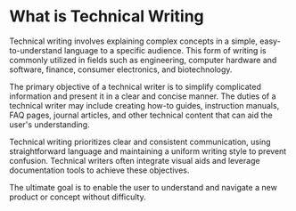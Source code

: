 # What is Technical Writing

Technical writing involves explaining complex concepts in a simple, easy-to-understand language to a specific audience. This form of writing is commonly utilized in fields such as engineering, computer hardware and software, finance, consumer electronics, and biotechnology. 

The primary objective of a technical writer is to simplify complicated information and present it in a clear and concise manner. The duties of a technical writer may include creating how-to guides, instruction manuals, FAQ pages, journal articles, and other technical content that can aid the user's understanding. 

Technical writing prioritizes clear and consistent communication, using straightforward language and maintaining a uniform writing style to prevent confusion. Technical writers often integrate visual aids and leverage documentation tools to achieve these objectives.

The ultimate goal is to enable the user to understand and navigate a new product or concept without difficulty.
